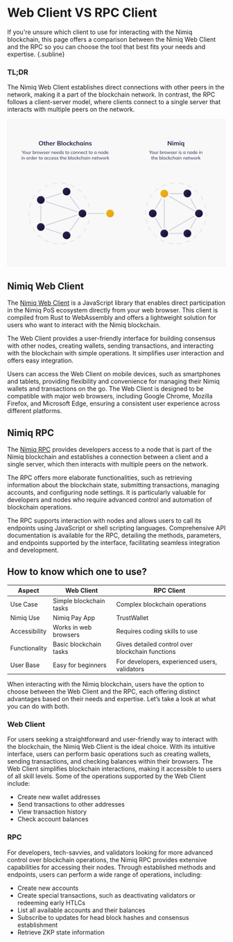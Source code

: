 # Web Client VS RPC Client

If you're unsure which client to use for interacting with the Nimiq blockchain, this page offers a comparison between the Nimiq Web Client and the RPC so you can choose the tool that best fits your needs and expertise. {.subline}

### TL;DR
The Nimiq Web Client establishes direct connections with other peers in the network, making it a part of the blockchain network. In contrast, the RPC follows a client-server model, where clients connect to a single server that interacts with multiple peers on the network.

<img class="object-contain max-h-[max(60vh,180px)]" src="/assets/images/protocol/network.png" alt="skip block struct" />

## Nimiq Web Client

The [Nimiq Web Client](/build/web-client/getting-started.md) is a JavaScript library that enables direct participation in the Nimiq PoS ecosystem directly from your web browser. This client is compiled from Rust to WebAssembly and offers a lightweight solution for users who want to interact with the Nimiq blockchain.

The Web Client provides a user-friendly interface for building consensus with other nodes, creating wallets, sending transactions, and interacting with the blockchain with simple operations. It simplifies user interaction and offers easy integration.

Users can access the Web Client on mobile devices, such as smartphones and tablets, providing flexibility and convenience for managing their Nimiq wallets and transactions on the go. The Web Client is designed to be compatible with major web browsers, including Google Chrome, Mozilla Firefox, and Microsoft Edge, ensuring a consistent user experience across different platforms.

## Nimiq RPC

The [Nimiq RPC](/build/rpc-docs/index.md) provides developers access to a node that is part of the Nimiq blockchain and establishes a connection between a client and a single server, which then interacts with multiple peers on the network.

The RPC offers more elaborate functionalities, such as retrieving information about the blockchain state, submitting transactions, managing accounts, and configuring node settings. It is particularly valuable for developers and nodes who require advanced control and automation of blockchain operations.

The RPC supports interaction with nodes and allows users to call its endpoints using JavaScript or shell scripting languages. Comprehensive API documentation is available for the RPC, detailing the methods, parameters, and endpoints supported by the interface, facilitating seamless integration and development.

## How to know which one to use?

| Aspect | Web Client | RPC Client |
| --- | --- | --- |
| Use Case | Simple blockchain tasks | Complex blockchain operations |
| Nimiq Use | Nimiq Pay App | TrustWallet |
| Accessibility | Works in web browsers | Requires coding skills to use |
| Functionality | Basic blockchain tasks | Gives detailed control over blockchain functions |
| User Base | Easy for beginners | For developers, experienced users, validators |

When interacting with the Nimiq blockchain, users have the option to choose between the Web Client and the RPC, each offering distinct advantages based on their needs and expertise. Let’s take a look at what you can do with both.

### Web Client

For users seeking a straightforward and user-friendly way to interact with the blockchain, the Nimiq Web Client is the ideal choice. With its intuitive interface, users can perform basic operations such as creating wallets, sending transactions, and checking balances within their browsers. The Web Client simplifies blockchain interactions, making it accessible to users of all skill levels. Some of the operations supported by the Web Client include:

- Create new wallet addresses
- Send transactions to other addresses
- View transaction history
- Check account balances

### RPC

For developers, tech-savvies, and validators looking for more advanced control over blockchain operations, the Nimiq RPC provides extensive capabilities for accessing their nodes. Through established methods and endpoints, users can perform a wide range of operations, including:

- Create new accounts
- Create special transactions, such as deactivating validators or redeeming early HTLCs
- List all available accounts and their balances
- Subscribe to updates for head block hashes and consensus establishment
- Retrieve ZKP state information
